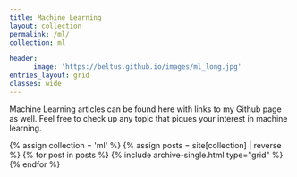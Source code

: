 ```yaml
---
title: Machine Learning
layout: collection
permalink: /ml/
collection: ml

header:
      image: 'https://beltus.github.io/images/ml_long.jpg'
entries_layout: grid
classes: wide
---
```


Machine Learning articles can be found here with links to my Github page as well. Feel
free to check up any topic that piques your interest in machine learning.


<div class="grid__wrapper">
  {% assign collection = 'ml' %}
  {% assign posts = site[collection] | reverse %}
  {% for post in posts %}
    {% include archive-single.html type="grid" %}
  {% endfor %}
</div>
